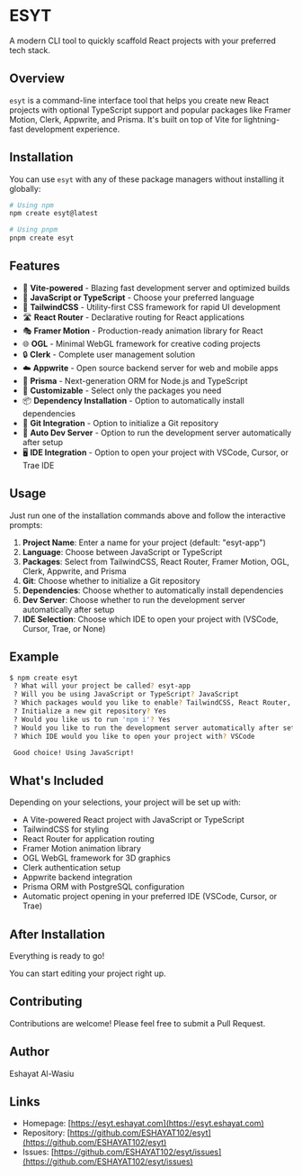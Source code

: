 # ESYT

A modern CLI tool to quickly scaffold React projects with your preferred tech stack.

## Overview

`esyt` is a command-line interface tool that helps you create new React projects with optional TypeScript support and popular packages like Framer Motion, Clerk, Appwrite, and Prisma. It's built on top of Vite for lightning-fast development experience.

## Installation

You can use `esyt` with any of these package managers without installing it globally:

```bash
# Using npm
npm create esyt@latest

# Using pnpm
pnpm create esyt

```

## Features

- 🚀 **Vite-powered** - Blazing fast development server and optimized builds
- 🔄 **JavaScript or TypeScript** - Choose your preferred language
- 🎨 **TailwindCSS** - Utility-first CSS framework for rapid UI development
- 🛣️ **React Router** - Declarative routing for React applications
- 🎭 **Framer Motion** - Production-ready animation library for React
- 🌐 **OGL** - Minimal WebGL framework for creative coding projects
- 🔒 **Clerk** - Complete user management solution
- ☁️ **Appwrite** - Open source backend server for web and mobile apps
- 💾 **Prisma** - Next-generation ORM for Node.js and TypeScript
- 🧩 **Customizable** - Select only the packages you need
- 📦 **Dependency Installation** - Option to automatically install dependencies
- 🔄 **Git Integration** - Option to initialize a Git repository
- 🚀 **Auto Dev Server** - Option to run the development server automatically after setup
- 🖥️ **IDE Integration** - Option to open your project with VSCode, Cursor, or Trae IDE

## Usage

Just run one of the installation commands above and follow the interactive prompts:

1. **Project Name**: Enter a name for your project (default: "esyt-app")
2. **Language**: Choose between JavaScript or TypeScript
3. **Packages**: Select from TailwindCSS, React Router, Framer Motion, OGL, Clerk, Appwrite, and Prisma
4. **Git**: Choose whether to initialize a Git repository
5. **Dependencies**: Choose whether to automatically install dependencies
6. **Dev Server**: Choose whether to run the development server automatically after setup
7. **IDE Selection**: Choose which IDE to open your project with (VSCode, Cursor, Trae, or None)

## Example

```bash
$ npm create esyt
 ? What will your project be called? esyt-app
 ? Will you be using JavaScript or TypeScript? JavaScript
 ? Which packages would you like to enable? TailwindCSS, React Router, Framer Motion
 ? Initialize a new git repository? Yes
 ? Would you like us to run 'npm i'? Yes
 ? Would you like to run the development server automatically after setup? Yes
 ? Which IDE would you like to open your project with? VSCode

 Good choice! Using JavaScript!
```

## What's Included

Depending on your selections, your project will be set up with:

- A Vite-powered React project with JavaScript or TypeScript
- TailwindCSS for styling
- React Router for application routing
- Framer Motion animation library
- OGL WebGL framework for 3D graphics
- Clerk authentication setup
- Appwrite backend integration
- Prisma ORM with PostgreSQL configuration
- Automatic project opening in your preferred IDE (VSCode, Cursor, or Trae)

## After Installation

Everything is ready to go!

You can start editing your project right up.

## Contributing

Contributions are welcome! Please feel free to submit a Pull Request.

## Author

Eshayat Al-Wasiu

## Links

- Homepage: [https://esyt.eshayat.com](https://esyt.eshayat.com)
- Repository: [https://github.com/ESHAYAT102/esyt](https://github.com/ESHAYAT102/esyt)
- Issues: [https://github.com/ESHAYAT102/esyt/issues](https://github.com/ESHAYAT102/esyt/issues)
